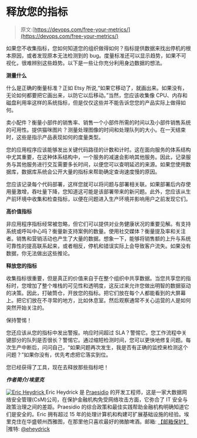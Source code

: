 # 释放您的指标

> 原文:[https://devops.com/free-your-metrics/](https://devops.com/free-your-metrics/)

如果您不收集指标，您如何知道您的组织做得如何？指标提供数据来找出停机的根本原因，或者发现原本无法检测到的 bug。度量标准还可以显示趋势，如果不可视化，很难辨别这些趋势。以下是一些让你充分利用身边数据的想法。

**测量什么**

什么是正确的衡量标准？正如 Etsy 所说,“如果它移动了，就画出来。如果没有，无论如何都要把它画出来，以防它以后移动。”当然，您应该收集像 CPU、内存和磁盘利用率这样的系统指标，但是仅仅这些并不能告诉您您的产品实际上做得如何。

卖小配件？衡量小部件的销售率、销售一个小部件所需的时间以及小部件销售系统的可用性。提供猫咪图片？测量处理图像的时间和处理队列的大小。在一天结束时，这些是指示产品表现如何的度量类型。

您的应用程序应该能够发出关键代码路径的计数和计时。这在面向服务的体系结构中尤其重要，在这种体系结构中，一个服务的减速会影响其他服务。因此，记录服务与其他服务进行交互需要多长时间，以便您可以查明延迟的来源。如果您使用数据库，数据库系统会公开大量的指标来帮助确定查询速度慢的原因。

您应该记录每个代码部署，这样您就可以将问题与部署相关联。如果部署后内存使用量激增，吞吐量下降，您知道这可能是该部署带来的新问题。此外，您应该从生产前环境中收集和检查指标，以便在问题进入生产环境并影响用户之前发现它们。

**高价值指标**

非应用程序指标经常被忽略，但它们可以提供对业务健康状况的重要见解。有支持系统或呼叫中心吗？衡量新支持案例的数量。使用社交媒体？衡量提及率和关注者。销售和营销活动也产生了大量的数据。想象一下，能够将销售额的上升与系统可靠性的提高联系起来，或者相反，停机和错误实际上会导致客户流失。如果没有数据，你无法做出这些推论。

**释放您的指标**

收集指标很重要，但是真正的价值来自于在整个组织中共享数据。当您共享您的指标时，您增加了整个堆栈的可见性和透明度，这反过来允许您做出明智的数据驱动的决策。因此，打破筒仓，开放您的指标。把它们放在每个人都能看到的大屏幕上。把它们放在不寻常的地方，比如休息室。然后观察通常不关心运营的人是如何突然开始关注的。

保持警惕！

您还应该从您的指标中发出警报。响应时间超过 SLA？警惕它。您工作流程中关键部分的队列是否很长？警惕它。通过缩短检测时间，您可以更快地修复问题。每次生产中断后，问问自己，“如果问题再次发生，我是否有正确的监控来检测这个问题？”如果你没有，优先考虑把它落实到位。

您已经获得了工具，现在去释放那些指标吧！

***作者简介/埃里克***

[![Eric Heydrick](../Images/bd01ee3fd5be76d3a4c6bb1671bef7c2.png) ](https://devops.com/wp-content/uploads/2015/10/Eric-Heydrick.jpg) Eric Heydrick 是 [Praesidio](https://www.praesidio.com/) 的开发工程师，这是一家大数据网络安全管理(CsM)公司，在保护金融机构免受网络攻击方面，它弥合了 IT 安全与政策治理之间的差距。Praesidio 的综合政策和最佳实践帮助金融机构明确知道它们是安全的。Eric 拥有超过 15 年的处理计算机和构建可扩展基础设施的经验。埃里克住在华盛顿州西雅图，在那里他只喜欢最好的微酿啤酒。邮箱: [【邮箱保护】](/cdn-cgi/l/email-protection#97f2e5fef4d7e7e5f6f2e4fef3fef8b9f4f8fa) |推特: [@eheydrick](https://twitter.com/eheydrick)